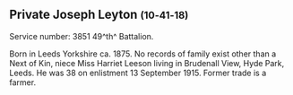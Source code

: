 ## Private Joseph Leyton <small>(10‑41‑18)</small>

Service number: 3851 49^th^ Battalion.

Born in Leeds Yorkshire ca. 1875. No records of family exist other than a Next of Kin, niece Miss Harriet Leeson living in Brudenall View, Hyde Park, Leeds. He was 38 on enlistment 13 September 1915. Former trade is a farmer.
